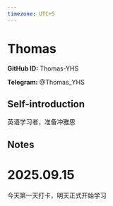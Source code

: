 ```yaml
---
timezone: UTC+5
---
```


# Thomas

**GitHub ID:** Thomas-YHS

**Telegram:** @Thomas_YHS

## Self-introduction

英语学习者，准备冲雅思

## Notes
<!-- Content_START -->
# 2025.09.15
<!-- DAILY_CHECKIN_2025-09-15_START -->
今天第一天打卡，明天正式开始学习
<!-- DAILY_CHECKIN_2025-09-15_END -->
<!-- Content_END -->
